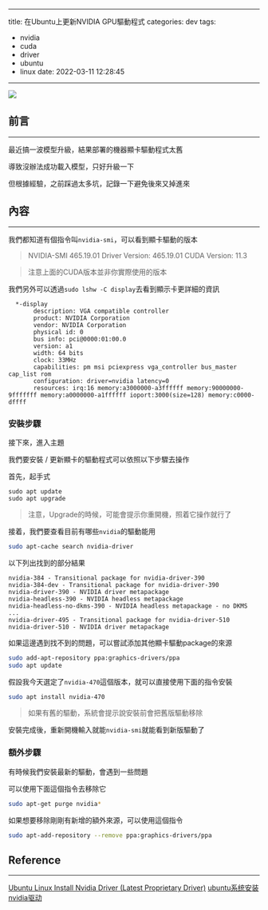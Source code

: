 
---
title: 在Ubuntu上更新NVIDIA GPU驅動程式
categories: dev
tags:
  - nvidia
  - cuda
  - driver
  - ubuntu
  - linux
date: 2022-03-11 12:28:45
---

![](https://www.nvidia.com/content/dam/en-zz/Solutions/geforce/drivers/cut-graphics/nvidia-geforce-drivers-meta-image-1200x627.jpg)

## 前言
----------

最近搞一波模型升級，結果部署的機器顯卡驅動程式太舊

導致沒辦法成功載入模型，只好升級一下

但根據經驗，之前踩過太多坑，記錄一下避免後來又掉進來

<!--more-->

## 內容
----------

我們都知道有個指令叫`nvidia-smi`，可以看到顯卡驅動的版本

> NVIDIA-SMI 465.19.01
> Driver Version: 465.19.01
> CUDA Version: 11.3

> 注意上面的CUDA版本並非你實際使用的版本

我們另外可以透過`sudo lshw -C display`去看到顯示卡更詳細的資訊

```
  *-display                 
       description: VGA compatible controller
       product: NVIDIA Corporation
       vendor: NVIDIA Corporation
       physical id: 0
       bus info: pci@0000:01:00.0
       version: a1
       width: 64 bits
       clock: 33MHz
       capabilities: pm msi pciexpress vga_controller bus_master cap_list rom
       configuration: driver=nvidia latency=0
       resources: irq:16 memory:a3000000-a3ffffff memory:90000000-9fffffff memory:a0000000-a1ffffff ioport:3000(size=128) memory:c0000-dffff
```

### 安裝步驟

接下來，進入主題

我們要安裝 / 更新顯卡的驅動程式可以依照以下步驟去操作

首先，起手式

```
sudo apt update
sudo apt upgrade
```

> 注意，Upgrade的時候，可能會提示你重開機，照着它操作就行了

接着，我們要查看目前有哪些`nvidia`的驅動能用

```bash
sudo apt-cache search nvidia-driver
```

以下列出找到的部分結果

```
nvidia-384 - Transitional package for nvidia-driver-390
nvidia-384-dev - Transitional package for nvidia-driver-390
nvidia-driver-390 - NVIDIA driver metapackage
nvidia-headless-390 - NVIDIA headless metapackage
nvidia-headless-no-dkms-390 - NVIDIA headless metapackage - no DKMS
...
nvidia-driver-495 - Transitional package for nvidia-driver-510
nvidia-driver-510 - NVIDIA driver metapackage
```

如果這邊遇到找不到的問題，可以嘗試添加其他顯卡驅動package的來源

```bash
sudo add-apt-repository ppa:graphics-drivers/ppa
sudo apt update
```

假設我今天選定了`nvidia-470`這個版本，就可以直接使用下面的指令安裝

```bash
sudo apt install nvidia-470
```

> 如果有舊的驅動，系統會提示說安裝前會把舊版驅動移除

安裝完成後，重新開機輸入就能`nvidia-smi`就能看到新版驅動了

### 額外步驟

有時候我們安裝最新的驅動，會遇到一些問題

可以使用下面這個指令去移除它

```bash
sudo apt-get purge nvidia*
```

如果想要移除剛剛有新增的額外來源，可以使用這個指令

```bash
sudo apt-add-repository --remove ppa:graphics-drivers/ppa
```


## Reference
----------

[Ubuntu Linux Install Nvidia Driver (Latest Proprietary Driver)](https://www.cyberciti.biz/faq/ubuntu-linux-install-nvidia-driver-latest-proprietary-driver/)
[ubuntu系统安装nvidia驱动](https://blog.51cto.com/u_12630471/3705833)